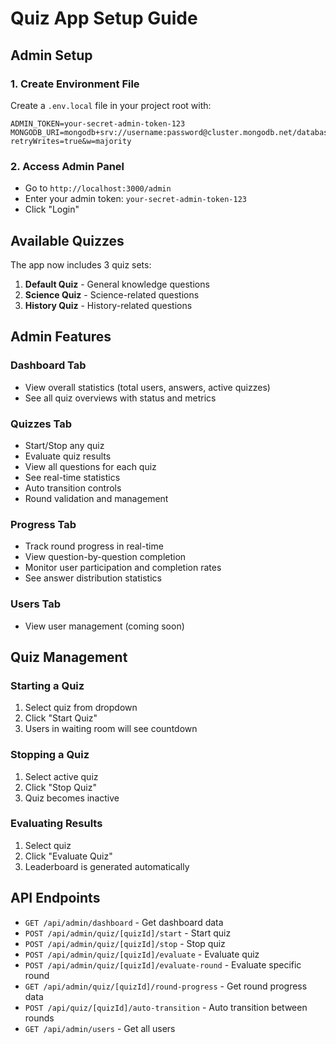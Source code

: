 # Quiz App Setup Guide

## Admin Setup

### 1. Create Environment File
Create a `.env.local` file in your project root with:

```env
ADMIN_TOKEN=your-secret-admin-token-123
MONGODB_URI=mongodb+srv://username:password@cluster.mongodb.net/database?retryWrites=true&w=majority
```

### 2. Access Admin Panel
- Go to `http://localhost:3000/admin`
- Enter your admin token: `your-secret-admin-token-123`
- Click "Login"

## Available Quizzes

The app now includes 3 quiz sets:

1. **Default Quiz** - General knowledge questions
2. **Science Quiz** - Science-related questions  
3. **History Quiz** - History-related questions

## Admin Features

### Dashboard Tab
- View overall statistics (total users, answers, active quizzes)
- See all quiz overviews with status and metrics

### Quizzes Tab
- Start/Stop any quiz
- Evaluate quiz results
- View all questions for each quiz
- See real-time statistics
- Auto transition controls
- Round validation and management

### Progress Tab
- Track round progress in real-time
- View question-by-question completion
- Monitor user participation and completion rates
- See answer distribution statistics

### Users Tab
- View user management (coming soon)

## Quiz Management

### Starting a Quiz
1. Select quiz from dropdown
2. Click "Start Quiz"
3. Users in waiting room will see countdown

### Stopping a Quiz
1. Select active quiz
2. Click "Stop Quiz"
3. Quiz becomes inactive

### Evaluating Results
1. Select quiz
2. Click "Evaluate Quiz"
3. Leaderboard is generated automatically

## API Endpoints

- `GET /api/admin/dashboard` - Get dashboard data
- `POST /api/admin/quiz/[quizId]/start` - Start quiz
- `POST /api/admin/quiz/[quizId]/stop` - Stop quiz  
- `POST /api/admin/quiz/[quizId]/evaluate` - Evaluate quiz
- `POST /api/admin/quiz/[quizId]/evaluate-round` - Evaluate specific round
- `GET /api/admin/quiz/[quizId]/round-progress` - Get round progress data
- `POST /api/quiz/[quizId]/auto-transition` - Auto transition between rounds
- `GET /api/admin/users` - Get all users 